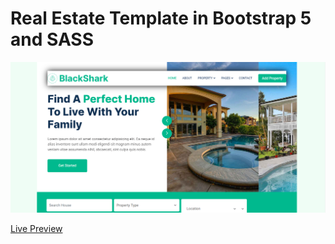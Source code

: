 # Real Estate Template in Bootstrap 5 and SASS

![Image](images/d1.png)

<a href="https://giathi-daniel.github.io/realEstate/">Live Preview</a>
